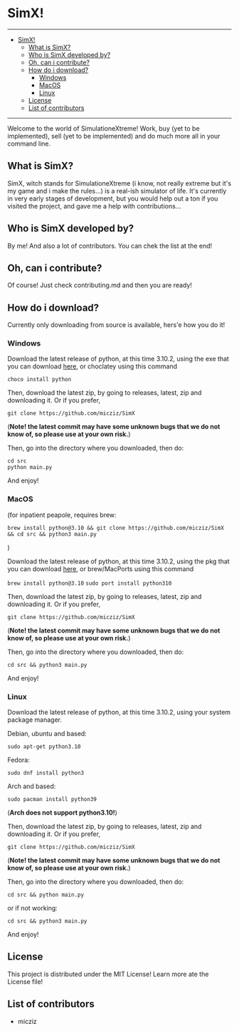 # SimX!

---

- [SimX!](#simx)
  - [What is SimX?](#what-is-simx)
  - [Who is SimX developed by?](#who-is-simx-developed-by)
  - [Oh, can i contribute?](#oh-can-i-contribute)
  - [How do i download?](#how-do-i-download)
    - [Windows](#windows)
    - [MacOS](#macos)
    - [Linux](#linux)
  - [License](#license)
  - [List of contributors](#list-of-contributors)

---

Welcome to the world of SimulationeXtreme! Work, buy (yet to be implemented), sell (yet to be implemented) and do much more all in your command line.

## What is SimX?

SimX, witch stands for SimulationeXtreme (i know, not really extreme but it's my game and i make the rules...) is a real-ish simulator of life. It's currently in very early stages of development, but you would help out a ton if you visited the project, and gave me a help with contributions...

## Who is SimX developed by?

By me! And also a lot of contributors. You can chek the list at the end!

## Oh, can i contribute?

Of course! Just check contributing.md and then you are ready!

## How do i download?

Currently only downloading from source is available, hers'e how you do it!

### Windows

Download the latest release of python, at this time 3.10.2, using the exe that you can download [here](https://www.python.org/downloads/), or choclatey using this command 

```choco install python``` 

Then, download the latest zip, by going to releases, latest, zip and downloading it. Or if you prefer, 

```git clone https://github.com/micziz/SimX```

(**Note! the latest commit may have some unknown bugs that we do not know of, so please use at your own risk.**)

Then, go into the directory where you downloaded, then do:

```
cd src
python main.py
```

And enjoy!

### MacOS

(for inpatient peapole, requires brew: 

```
brew install python@3.10 && git clone https://github.com/micziz/SimX && cd src && python3 main.py
```

)

Download the latest release of python, at this time 3.10.2, using the pkg that you can download [here](https://www.python.org/downloads/), or brew/MacPorts using this command 

```brew install python@3.10```
```sudo port install python310``` 

Then, download the latest zip, by going to releases, latest, zip and downloading it. Or if you prefer, 

```git clone https://github.com/micziz/SimX```

(**Note! the latest commit may have some unknown bugs that we do not know of, so please use at your own risk.**)

Then, go into the directory where you downloaded, then do:

```
cd src && python3 main.py
```

And enjoy!


### Linux

Download the latest release of python, at this time 3.10.2, using your system package manager.


Debian, ubuntu and based:
```
sudo apt-get python3.10
```

Fedora:

```
sudo dnf install python3
```

Arch and based:

```
sudo pacman install python39
```

(**Arch does not support python3.10!**)

Then, download the latest zip, by going to releases, latest, zip and downloading it. Or if you prefer, 

```git clone https://github.com/micziz/SimX```

(**Note! the latest commit may have some unknown bugs that we do not know of, so please use at your own risk.**)

Then, go into the directory where you downloaded, then do:

```
cd src && python main.py
```

or if not working:


```
cd src && python3 main.py
```

And enjoy!

## License

This project is distributed under the MIT License! Learn more ate the License file!

## List of contributors

- micziz